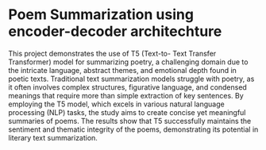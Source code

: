 # Poem Summarization using encoder-decoder architechture 

This project demonstrates the use of  T5 (Text-to- Text Transfer Transformer) model for summarizing
poetry, a challenging domain due to the intricate language, abstract themes, and emotional depth found in poetic texts. Traditional text summarization models struggle with
poetry, as it often involves complex structures, figurative
language, and condensed meanings that require more than
simple extraction of key sentences. By employing the T5
model, which excels in various natural language
processing (NLP) tasks, the study aims to create concise
yet meaningful summaries of poems. The results show
that T5 successfully maintains the sentiment and thematic
integrity of the poems, demonstrating its potential in
literary text summarization. 
